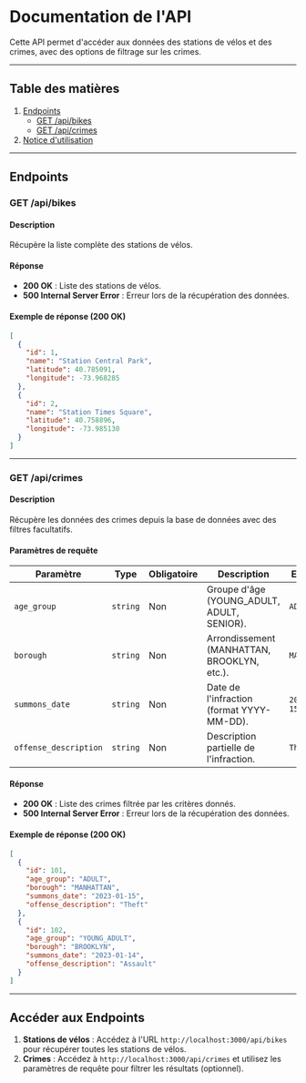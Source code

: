 
# Documentation de l'API

Cette API permet d'accéder aux données des stations de vélos et des crimes, avec des options de filtrage sur les crimes.

---

## Table des matières

1. [Endpoints](#endpoints)
   - [GET /api/bikes](#get-apibikes)
   - [GET /api/crimes](#get-apicrimes)
2. [Notice d'utilisation](#notice-dutilisation)

---

## Endpoints

### **GET /api/bikes**

#### Description

Récupère la liste complète des stations de vélos.

#### Réponse

- **200 OK** : Liste des stations de vélos.
- **500 Internal Server Error** : Erreur lors de la récupération des données.

#### Exemple de réponse (200 OK)

```json
[
  {
    "id": 1,
    "name": "Station Central Park",
    "latitude": 40.785091,
    "longitude": -73.968285
  },
  {
    "id": 2,
    "name": "Station Times Square",
    "latitude": 40.758896,
    "longitude": -73.985130
  }
]
```

---

### **GET /api/crimes**

#### Description

Récupère les données des crimes depuis la base de données avec des filtres facultatifs.

#### Paramètres de requête

| Paramètre         | Type     | Obligatoire | Description                                   | Exemple          |
|--------------------|----------|-------------|-----------------------------------------------|------------------|
| `age_group`        | `string` | Non         | Groupe d'âge (YOUNG_ADULT, ADULT, SENIOR).    | `ADULT`          |
| `borough`          | `string` | Non         | Arrondissement (MANHATTAN, BROOKLYN, etc.).   | `MANHATTAN`      |
| `summons_date`     | `string` | Non         | Date de l'infraction (format YYYY-MM-DD).     | `2023-01-15`     |
| `offense_description` | `string` | Non      | Description partielle de l'infraction.        | `Theft`          |

#### Réponse

- **200 OK** : Liste des crimes filtrée par les critères donnés.
- **500 Internal Server Error** : Erreur lors de la récupération des données.

#### Exemple de réponse (200 OK)

```json
[
  {
    "id": 101,
    "age_group": "ADULT",
    "borough": "MANHATTAN",
    "summons_date": "2023-01-15",
    "offense_description": "Theft"
  },
  {
    "id": 102,
    "age_group": "YOUNG_ADULT",
    "borough": "BROOKLYN",
    "summons_date": "2023-01-14",
    "offense_description": "Assault"
  }
]
```

---

## Accéder aux Endpoints

1. **Stations de vélos** : Accédez à l'URL `http://localhost:3000/api/bikes` pour récupérer toutes les stations de vélos.
2. **Crimes** : Accédez à `http://localhost:3000/api/crimes` et utilisez les paramètres de requête pour filtrer les résultats (optionnel).

